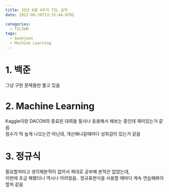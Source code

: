 ```yaml
---
title: 22년 6월 4주차 TIL 요약
date: 2022-06-26T13:15:44.070Z

categories:
  - TILSUM
tags:
  - baekjoon
  - Machine Learning
---
```


# 1. 백준
그냥 구현 문제들만 풀고 있음

# 2. Machine Learning
Kaggle이랑 DACON의 종료된 대회들 필사나 응용해서 해보는 중인데 재미있는거 같음  
점수가 막 높게 나오는건 아닌데, 개선해나갈때마다 성취감이 있는거 같음

# 3. 정규식
필요할꺼라고 생각해본적이 없어서 제대로 공부해 본적은 없었는데,  
이번에 조금 해봤더니 역시나 어려웠음.. 정규표현식을 사용할 때마다 계속 연습해봐야 할꺼 같음